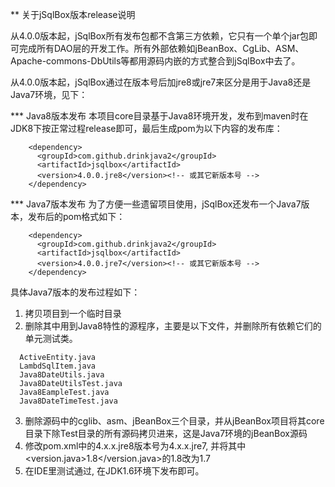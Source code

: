 ** 关于jSqlBox版本release说明 


从4.0.0版本起，jSqlBox所有发布包都不含第三方依赖，它只有一个单个jar包即可完成所有DAO层的开发工作。所有外部依赖如jBeanBox、CgLib、ASM、Apache-commons-DbUtils等都用源码内嵌的方式整合到jSqlBox中去了。  

从4.0.0版本起，jSqlBox通过在版本号后加jre8或jre7来区分是用于Java8还是Java7环境，见下：  


*** Java8版本发布
本项目core目录基于Java8环境开发，发布到maven时在JDK8下按正常过程release即可，最后生成pom为以下内容的发布库：  

```
    <dependency>
      <groupId>com.github.drinkjava2</groupId>
      <artifactId>jsqlbox</artifactId>
      <version>4.0.0.jre8</version><!-- 或其它新版本号 -->
    </dependency>
```

  
*** Java7版本发布
为了方便一些遗留项目使用，jSqlBox还发布一个Java7版本，发布后的pom格式如下：

```
    <dependency>
      <groupId>com.github.drinkjava2</groupId>
      <artifactId>jsqlbox</artifactId>
      <version>4.0.0.jre7</version><!-- 或其它新版本号 -->
    </dependency>
```
具体Java7版本的发布过程如下：   
1. 拷贝项目到一个临时目录   
2. 删除其中用到Java8特性的源程序，主要是以下文件，并删除所有依赖它们的单元测试类。  
```  
  ActiveEntity.java
  LambdSqlItem.java
  Java8DateUtils.java
  Java8DateUtilsTest.java 
  Java8EampleTest.java
  Java8DateTimeTest.java

```
3. 删除源码中的cglib、asm、jBeanBox三个目录，并从jBeanBox项目将其core目录下除Test目录的所有源码拷贝进来，这是Java7环境的jBeanBox源码    
4. 修改pom.xml中的4.x.x.jre8版本号为4.x.x.jre7, 并将其中<version.java>1.8</version.java>的1.8改为1.7  
5. 在IDE里测试通过, 在JDK1.6环境下发布即可。